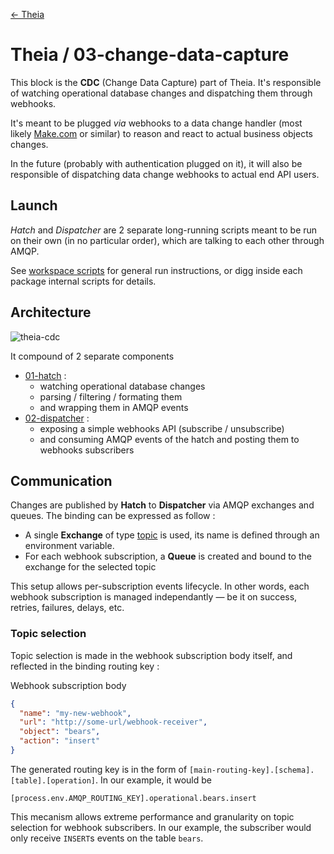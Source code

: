 [← Theia](/README.md)

# Theia / 03-change-data-capture

This block is the **CDC** (Change Data Capture) part of Theia. It's responsible of watching operational database changes and dispatching them through webhooks.

It's meant to be plugged *via* webhooks to a data change handler (most likely [Make.com](https://www.make.com/) or similar) to reason and react to actual business objects changes.

In the future (probably with authentication plugged on it), it will also be responsible of dispatching data change webhooks to actual end API users.

## Launch

*Hatch* and *Dispatcher* are 2 separate long-running scripts meant to be run on their own (in no particular order), which are talking to each other through AMQP.

See [workspace scripts](/README.md#workspace-scripts) for general run instructions, or digg inside each package internal scripts for details.

## Architecture

![theia-cdc](https://user-images.githubusercontent.com/10728426/212089625-0e4cb170-aa1e-4232-aeb8-58561cde754f.png)

It compound of 2 separate components
- [01-hatch](01-hatch) :
  - watching operational database changes
  - parsing / filtering / formating them
  - and wrapping them in AMQP events
- [02-dispatcher](02-webhooks) :
  - exposing a simple webhooks API (subscribe / unsubscribe)
  - and consuming AMQP events of the hatch and posting them to webhooks subscribers

## Communication

Changes are published by **Hatch** to **Dispatcher** via AMQP exchanges and queues.
The binding can be expressed as follow :

- A single **Exchange** of type [topic](https://www.cloudamqp.com/blog/rabbitmq-topic-exchange-explained.html) is used,
its name is defined through an environment variable.
- For each webhook subscription, a **Queue** is created and bound to the exchange for the selected topic

This setup allows per-subscription events lifecycle. In other words, each webhook subscription is managed independantly — be it on success, retries, failures, delays, etc.

### Topic selection

Topic selection is made in the webhook subscription body itself, and reflected in the binding routing key :

Webhook subscription body
```JSON
{
  "name": "my-new-webhook",
  "url": "http://some-url/webhook-receiver",
  "object": "bears",
  "action": "insert"
}
```

The generated routing key is in the form of `[main-routing-key].[schema].[table].[operation]`. In our example, it would be
```
[process.env.AMQP_ROUTING_KEY].operational.bears.insert
```

This mecanism allows extreme performance and granularity on topic selection for webhook subscribers. In our example, the subscriber would only receive `INSERT`s events on the table `bears`.
